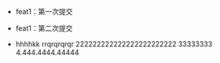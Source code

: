 * feat1：第一次提交

* feat1：第二次提交

* hhhhkk
rrqrqrqrqr
222222222222222222222222
33333333
4.444.4444.44444
